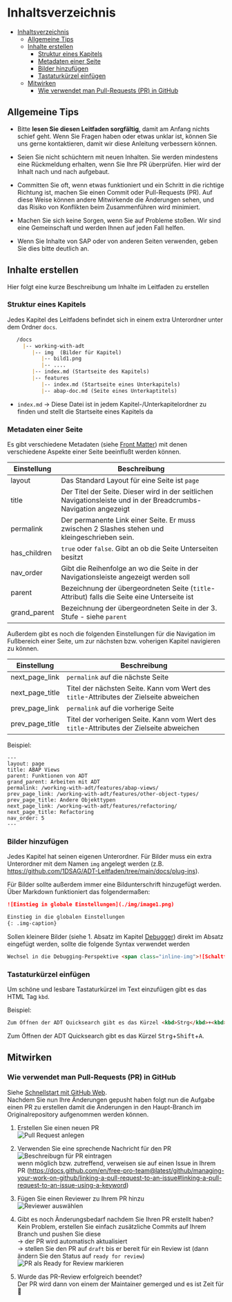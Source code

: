 # Inhaltsverzeichnis

- [Inhaltsverzeichnis](#inhaltsverzeichnis)
  - [Allgemeine Tips](#allgemeine-tips)
  - [Inhalte erstellen](#inhalte-erstellen)
    - [Struktur eines Kapitels](#struktur-eines-kapitels)
    - [Metadaten einer Seite](#metadaten-einer-seite)
    - [Bilder hinzufügen](#bilder-hinzufügen)
    - [Tastaturkürzel einfügen](#tastaturkürzel-einfügen)
  - [Mitwirken](#mitwirken)
    - [Wie verwendet man Pull-Requests (PR) in GitHub](#wie-verwendet-man-pull-requests-pr-in-github)

## Allgemeine Tips

- Bitte **lesen Sie diesen Leitfaden sorgfältig**, damit am Anfang nichts schief geht. Wenn Sie Fragen haben oder etwas unklar ist, können Sie uns gerne kontaktieren, damit wir diese Anleitung verbessern können.

- Seien Sie nicht schüchtern mit neuen Inhalten. Sie werden mindestens eine Rückmeldung erhalten, wenn Sie Ihre PR überprüfen. Hier wird der Inhalt nach und nach aufgebaut.

- Committen Sie oft, wenn etwas funktioniert und ein Schritt in die richtige Richtung ist, machen Sie einen Commit oder Pull-Requests (PR). Auf diese Weise können andere Mitwirkende die Änderungen sehen, und das Risiko von Konflikten beim Zusammenführen wird minimiert.

- Machen Sie sich keine Sorgen, wenn Sie auf Probleme stoßen. Wir sind eine Gemeinschaft und werden Ihnen auf jeden Fall helfen.

- Wenn Sie Inhalte von SAP oder von anderen Seiten verwenden, geben Sie dies bitte deutlich an.

## Inhalte erstellen

Hier folgt eine kurze Beschreibung um Inhalte im Leitfaden zu erstellen

### Struktur eines Kapitels

Jedes Kapitel des Leitfadens befindet sich in einem extra Unterordner unter dem Ordner `docs`.

```markdown
   /docs
     |-- working-with-adt 
        |-- img  (Bilder für Kapitel)
           |-- bild1.png
           |-- ....
        |-- index.md (Startseite des Kapitels)
        |-- features
           |-- index.md (Startseite eines Unterkapitels)
           |-- abap-doc.md (Seite eines Unterkaptitels)
```

- `index.md` &rarr; Diese Datei ist in jedem Kapitel-/Unterkapitelordner zu finden und stellt die Startseite eines Kapitels da

### Metadaten einer Seite

Es gibt verschiedene Metadaten (siehe [Front Matter](https://jekyllrb.com/docs/front-matter/)) mit denen verschiedene Aspekte einer Seite beeinflußt werden können.

| Einstellung  | Beschreibung                                                                                                     |
| ------------ | ---------------------------------------------------------------------------------------------------------------- |
| layout       | Das Standard Layout für eine Seite ist `page`                                                                    |
| title        | Der Titel der Seite. Dieser wird in der seitlichen Navigationsleiste und in der Breadcrumbs-Navigation angezeigt |
| permalink    | Der permanente Link einer Seite. Er muss zwischen 2 Slashes stehen und kleingeschrieben sein.<br/>               |
| has_children | `true` oder `false`. Gibt an ob die Seite Unterseiten besitzt                                                    |
| nav_order    | Gibt die Reihenfolge an wo die Seite in der Navigationsleiste angezeigt werden soll                              |
| parent       | Bezeichnung der übergeordneten Seite (`title`-Attribut) falls die Seite eine Unterseite ist                      |
| grand_parent | Bezeichnung der übergeordneten Seite in der 3. Stufe - siehe `parent`                                            |

Außerdem gibt es noch die folgenden Einstellungen für die Navigation im Fußbereich einer Seite, um zur nächsten bzw. voherigen Kapitel navigieren zu können.

| Einstellung     | Beschreibung                                                                             |
| --------------- | ---------------------------------------------------------------------------------------- |
| next_page_link  | `permalink` auf die nächste Seite                                                        |
| next_page_title | Titel der nächsten Seite. Kann vom Wert des `title`-Attributes der Zielseite abweichen   |
| prev_page_link  | `permalink` auf die vorherige Seite                                                      |
| prev_page_title | Titel der vorherigen Seite. Kann vom Wert des `title`-Attributes der Zielseite abweichen |

Beispiel:

```text
---
layout: page
title: ABAP Views
parent: Funktionen von ADT
grand_parent: Arbeiten mit ADT
permalink: /working-with-adt/features/abap-views/
prev_page_link: /working-with-adt/features/other-object-types/
prev_page_title: Andere Objekttypen
next_page_link: /working-with-adt/features/refactoring/
next_page_title: Refactoring
nav_order: 5
---
```

### Bilder hinzufügen

Jedes Kapitel hat seinen eigenen Unterordner.
Für Bilder muss ein extra Unterordner mit dem Namen `img` angelegt werden (z.B. <https://github.com/1DSAG/ADT-Leitfaden/tree/main/docs/plug-ins>).

Für Bilder sollte außerdem immer eine Bildunterschrift hinzugefügt werden. Über Markdown funktioniert das folgendermaßen:

```markdown
![Einstieg in globale Einstellungen](./img/image1.png)  

Einstieg in die globalen Einstellungen
{: .img-caption}
```

Sollen kleinere Bilder (siehe 1. Absatz im Kapitel [Debugger](docs/clean-core/index.md)) direkt im Absatz eingefügt werden, sollte die folgende Syntax verwendet werden

```markdown
Wechsel in die Debugging-Perspektive <span class="inline-img">![Schaltfläche Debugging-Perspektive](./img/image14.png)</span>.
```

### Tastaturkürzel einfügen

Um schöne und lesbare Tastaturkürzel im Text einzufügen gibt es das HTML Tag `kbd`.

Beispiel:

```markdown
Zum Öffnen der ADT Quicksearch gibt es das Kürzel <kbd>Strg</kbd>+<kbd>Shift</kbd>+<kbd>A</kbd>.
```

Zum Öffnen der ADT Quicksearch gibt es das Kürzel <kbd>Strg</kbd>+<kbd>Shift</kbd>+<kbd>A</kbd>.

## Mitwirken

### Wie verwendet man Pull-Requests (PR) in GitHub

Siehe [Schnellstart mit GitHub Web](README.md#schnellstart-mit-github-web-editor).  
Nachdem Sie nun Ihre Änderungen gepusht haben folgt nun die Aufgabe einen PR zu erstellen damit die Änderungen in den Haupt-Branch im Originalrepository aufgenommen werden können.

1. Erstellen Sie einen neuen PR  
   ![Pull Request anlegen](img/01-PR-create-pr.png)

2. Verwenden Sie eine sprechende Nachricht für den PR  
   ![Beschreibugn für PR eintragen](img/02-PR-add-description.png)  
   wenn möglich bzw. zutreffend, verweisen sie auf einen Issue in Ihrem PR (<https://docs.github.com/en/free-pro-team@latest/github/managing-your-work-on-github/linking-a-pull-request-to-an-issue#linking-a-pull-request-to-an-issue-using-a-keyword>)

3. Fügen Sie einen Reviewer zu Ihrem PR hinzu  
   ![Reviewer auswählen](img/03-PR-add-reviewer.png)

4. Gibt es noch Änderungsbedarf nachdem Sie Ihren PR erstellt haben?  
   Kein Problem, erstellen Sie einfach zusätzliche Commits auf Ihrem Branch und pushen Sie diese  
   &rarr; der PR wird automatisch aktualisiert  
   &rarr; stellen Sie den PR auf `draft` bis er bereit für ein Review ist (dann ändern Sie den Status auf `ready for review`)  
   ![PR als Ready for Review markieren](img/04-PR-ready-for-review.png)

5. Wurde das PR-Review erfolgreich beendet?  
   Der PR wird dann von einem der Maintainer gemerged und es ist Zeit für 🎉
